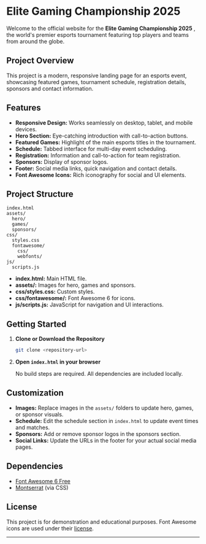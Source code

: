 # Elite Gaming Championship 2025

Welcome to the official website for the **Elite Gaming Championship 2025** , the world's premier esports tournament featuring top players and teams from around the globe.

## Project Overview

This project is a modern, responsive landing page for an esports event, showcasing featured games, tournament schedule, registration details, sponsors and contact information.

## Features

- **Responsive Design:** Works seamlessly on desktop, tablet, and mobile devices.
- **Hero Section:** Eye-catching introduction with call-to-action buttons.
- **Featured Games:** Highlight of the main esports titles in the tournament.
- **Schedule:** Tabbed interface for multi-day event scheduling.
- **Registration:** Information and call-to-action for team registration.
- **Sponsors:** Display of sponsor logos.
- **Footer:** Social media links, quick navigation and contact details.
- **Font Awesome Icons:** Rich iconography for social and UI elements.

## Project Structure

```
index.html
assets/
  hero/
  games/
  sponsors/
css/
  styles.css
  fontawesome/
    css/
    webfonts/
js/
  scripts.js
```

- **index.html:** Main HTML file.
- **assets/:** Images for hero, games and sponsors.
- **css/styles.css:** Custom styles.
- **css/fontawesome/:** Font Awesome 6 for icons.
- **js/scripts.js:** JavaScript for navigation and UI interactions.

## Getting Started

1. **Clone or Download the Repository**

   ```sh
   git clone <repository-url>
   ```

2. **Open `index.html` in your browser**

   No build steps are required. All dependencies are included locally.

## Customization

- **Images:** Replace images in the `assets/` folders to update hero, games, or sponsor visuals.
- **Schedule:** Edit the schedule section in `index.html` to update event times and matches.
- **Sponsors:** Add or remove sponsor logos in the sponsors section.
- **Social Links:** Update the URLs in the footer for your actual social media pages.

## Dependencies

- [Font Awesome 6 Free](https://fontawesome.com/)
- [Montserrat](https://fonts.google.com/specimen/Montserrat) (via CSS)

## License

This project is for demonstration and educational purposes. Font Awesome icons are used under their [license](https://fontawesome.com/license/free).

---
